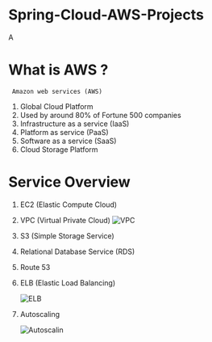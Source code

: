 # Spring-Cloud-AWS-Projects

A
# What is AWS ?
     Amazon web services (AWS)
  1. Global Cloud Platform
  2. Used by around 80% of Fortune 500 companies
  3. Infrastructure as a service (IaaS)
  4. Platform as service (PaaS)
  5. Software as a service (SaaS)
  6. Cloud Storage Platform


# Service Overview

  1. EC2 (Elastic Compute Cloud)
  2. VPC (Virtual Private Cloud)
    ![VPC](https://user-images.githubusercontent.com/11626327/96082423-27f45600-0ef6-11eb-87b7-bfb77e4be70a.png)

  3. S3 (Simple Storage Service)
  4. Relational Database Service (RDS)
  5. Route 53
  
  6. ELB (Elastic Load Balancing)
  
     ![ELB](https://user-images.githubusercontent.com/11626327/96082771-d26c7900-0ef6-11eb-87a5-922711d17100.png)
  
  7. Autoscaling 
  
     ![Autoscalin](https://user-images.githubusercontent.com/11626327/96082848-f760ec00-0ef6-11eb-8dc3-9f54e8bbbaa2.png)
  
  
  
